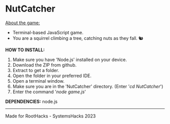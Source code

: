 # NutCatcher
<ins>About the game:</ins>
<br>
- Terminal-based JavaScript game. <br>
- You are a squirrel climbing a tree, catching nuts as they fall. 🐿️

<b>HOW TO INSTALL:</b>
1. Make sure you have 'Node.js' installed on your device.
1. Download the ZIP from github.
2. Extract to get a folder.
3. Open the folder in your preferred IDE.
4. Open a terminal window.
4. Make sure you are in the 'NutCatcher' directory. (Enter '<i>cd NutCatcher</i>')
5. Enter the command '<i>node game.js</i>'

<b>DEPENDENCIES:</b>
node.js

---

Made for RootHacks - SystemsHacks 2023
